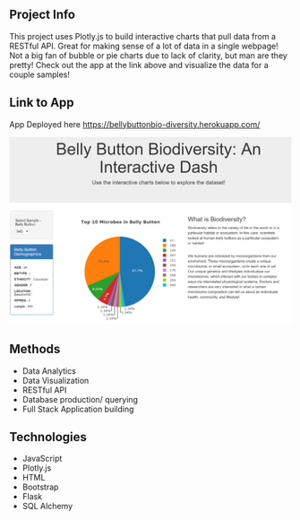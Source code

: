 ## Project Info 
This project uses Plotly.js to build interactive charts that pull data from a RESTful API. Great for making sense of a lot of data in a single webpage! Not a big fan of bubble or pie charts due to lack of clarity, but man are they pretty! Check out the app at the link above and visualize the data for a couple samples!

## Link to App
App Deployed here https://bellybuttonbio-diversity.herokuapp.com/

<img src="Images/dash.png.png">

## Methods
* Data Analytics 
* Data Visualization
* RESTful API 
* Database production/ querying 
* Full Stack Application building


## Technologies
* JavaScript
* Plotly.js
* HTML
* Bootstrap 
* Flask 
* SQL Alchemy 






